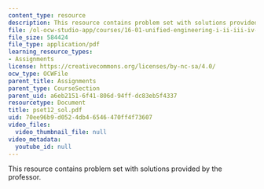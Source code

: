 ```yaml
---
content_type: resource
description: This resource contains problem set with solutions provided by the professor.
file: /ol-ocw-studio-app/courses/16-01-unified-engineering-i-ii-iii-iv-fall-2005-spring-2006/70ee96b9d0524db46546470ff4f73607_pset12_sol.pdf
file_size: 584424
file_type: application/pdf
learning_resource_types:
- Assignments
license: https://creativecommons.org/licenses/by-nc-sa/4.0/
ocw_type: OCWFile
parent_title: Assignments
parent_type: CourseSection
parent_uid: a6eb2151-6f41-806d-94ff-dc83eb5f4337
resourcetype: Document
title: pset12_sol.pdf
uid: 70ee96b9-d052-4db4-6546-470ff4f73607
video_files:
  video_thumbnail_file: null
video_metadata:
  youtube_id: null
---
```

This resource contains problem set with solutions provided by the professor.